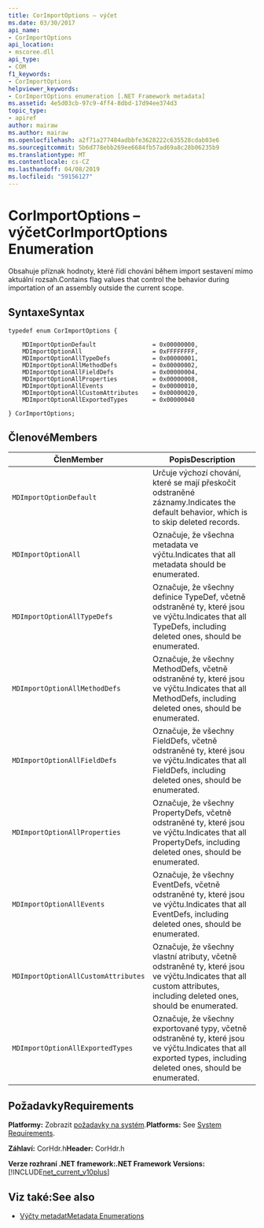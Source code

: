 ```yaml
---
title: CorImportOptions – výčet
ms.date: 03/30/2017
api_name:
- CorImportOptions
api_location:
- mscoree.dll
api_type:
- COM
f1_keywords:
- CorImportOptions
helpviewer_keywords:
- CorImportOptions enumeration [.NET Framework metadata]
ms.assetid: 4e5d03cb-97c9-4ff4-8dbd-17d94ee374d3
topic_type:
- apiref
author: mairaw
ms.author: mairaw
ms.openlocfilehash: a2f71a277484adbbfe3628222c635528cdab03e6
ms.sourcegitcommit: 5b6d778ebb269ee6684fb57ad69a8c28b06235b9
ms.translationtype: MT
ms.contentlocale: cs-CZ
ms.lasthandoff: 04/08/2019
ms.locfileid: "59156127"
---
```

# <a name="corimportoptions-enumeration"></a><span data-ttu-id="e457b-102">CorImportOptions – výčet</span><span class="sxs-lookup"><span data-stu-id="e457b-102">CorImportOptions Enumeration</span></span>
<span data-ttu-id="e457b-103">Obsahuje příznak hodnoty, které řídí chování během import sestavení mimo aktuální rozsah.</span><span class="sxs-lookup"><span data-stu-id="e457b-103">Contains flag values that control the behavior during importation of an assembly outside the current scope.</span></span>  
  
## <a name="syntax"></a><span data-ttu-id="e457b-104">Syntaxe</span><span class="sxs-lookup"><span data-stu-id="e457b-104">Syntax</span></span>  
  
```  
typedef enum CorImportOptions {  
  
    MDImportOptionDefault                = 0x00000000,  
    MDImportOptionAll                    = 0xFFFFFFFF,  
    MDImportOptionAllTypeDefs            = 0x00000001,  
    MDImportOptionAllMethodDefs          = 0x00000002,  
    MDImportOptionAllFieldDefs           = 0x00000004,  
    MDImportOptionAllProperties          = 0x00000008,  
    MDImportOptionAllEvents              = 0x00000010,  
    MDImportOptionAllCustomAttributes    = 0x00000020,  
    MDImportOptionAllExportedTypes       = 0x00000040  
  
} CorImportOptions;  
```  
  
## <a name="members"></a><span data-ttu-id="e457b-105">Členové</span><span class="sxs-lookup"><span data-stu-id="e457b-105">Members</span></span>  
  
|<span data-ttu-id="e457b-106">Člen</span><span class="sxs-lookup"><span data-stu-id="e457b-106">Member</span></span>|<span data-ttu-id="e457b-107">Popis</span><span class="sxs-lookup"><span data-stu-id="e457b-107">Description</span></span>|  
|------------|-----------------|  
|`MDImportOptionDefault`|<span data-ttu-id="e457b-108">Určuje výchozí chování, které se mají přeskočit odstraněné záznamy.</span><span class="sxs-lookup"><span data-stu-id="e457b-108">Indicates the default behavior, which is to skip deleted records.</span></span>|  
|`MDImportOptionAll`|<span data-ttu-id="e457b-109">Označuje, že všechna metadata ve výčtu.</span><span class="sxs-lookup"><span data-stu-id="e457b-109">Indicates that all metadata should be enumerated.</span></span>|  
|`MDImportOptionAllTypeDefs`|<span data-ttu-id="e457b-110">Označuje, že všechny definice TypeDef, včetně odstraněné ty, které jsou ve výčtu.</span><span class="sxs-lookup"><span data-stu-id="e457b-110">Indicates that all TypeDefs, including deleted ones, should be enumerated.</span></span>|  
|`MDImportOptionAllMethodDefs`|<span data-ttu-id="e457b-111">Označuje, že všechny MethodDefs, včetně odstraněné ty, které jsou ve výčtu.</span><span class="sxs-lookup"><span data-stu-id="e457b-111">Indicates that all MethodDefs, including deleted ones, should be enumerated.</span></span>|  
|`MDImportOptionAllFieldDefs`|<span data-ttu-id="e457b-112">Označuje, že všechny FieldDefs, včetně odstraněné ty, které jsou ve výčtu.</span><span class="sxs-lookup"><span data-stu-id="e457b-112">Indicates that all FieldDefs, including deleted ones, should be enumerated.</span></span>|  
|`MDImportOptionAllProperties`|<span data-ttu-id="e457b-113">Označuje, že všechny PropertyDefs, včetně odstraněné ty, které jsou ve výčtu.</span><span class="sxs-lookup"><span data-stu-id="e457b-113">Indicates that all PropertyDefs, including deleted ones, should be enumerated.</span></span>|  
|`MDImportOptionAllEvents`|<span data-ttu-id="e457b-114">Označuje, že všechny EventDefs, včetně odstraněné ty, které jsou ve výčtu.</span><span class="sxs-lookup"><span data-stu-id="e457b-114">Indicates that all EventDefs, including deleted ones, should be enumerated.</span></span>|  
|`MDImportOptionAllCustomAttributes`|<span data-ttu-id="e457b-115">Označuje, že všechny vlastní atributy, včetně odstraněné ty, které jsou ve výčtu.</span><span class="sxs-lookup"><span data-stu-id="e457b-115">Indicates that all custom attributes, including deleted ones, should be enumerated.</span></span>|  
|`MDImportOptionAllExportedTypes`|<span data-ttu-id="e457b-116">Označuje, že všechny exportované typy, včetně odstraněné ty, které jsou ve výčtu.</span><span class="sxs-lookup"><span data-stu-id="e457b-116">Indicates that all exported types, including deleted ones, should be enumerated.</span></span>|  
  
## <a name="requirements"></a><span data-ttu-id="e457b-117">Požadavky</span><span class="sxs-lookup"><span data-stu-id="e457b-117">Requirements</span></span>  
 <span data-ttu-id="e457b-118">**Platformy:** Zobrazit [požadavky na systém](../../../../docs/framework/get-started/system-requirements.md).</span><span class="sxs-lookup"><span data-stu-id="e457b-118">**Platforms:** See [System Requirements](../../../../docs/framework/get-started/system-requirements.md).</span></span>  
  
 <span data-ttu-id="e457b-119">**Záhlaví:** CorHdr.h</span><span class="sxs-lookup"><span data-stu-id="e457b-119">**Header:** CorHdr.h</span></span>  
  
 **<span data-ttu-id="e457b-120">Verze rozhraní .NET framework:</span><span class="sxs-lookup"><span data-stu-id="e457b-120">.NET Framework Versions:</span></span>** [!INCLUDE[net_current_v10plus](../../../../includes/net-current-v10plus-md.md)]  
  
## <a name="see-also"></a><span data-ttu-id="e457b-121">Viz také:</span><span class="sxs-lookup"><span data-stu-id="e457b-121">See also</span></span>

- [<span data-ttu-id="e457b-122">Výčty metadat</span><span class="sxs-lookup"><span data-stu-id="e457b-122">Metadata Enumerations</span></span>](../../../../docs/framework/unmanaged-api/metadata/metadata-enumerations.md)
